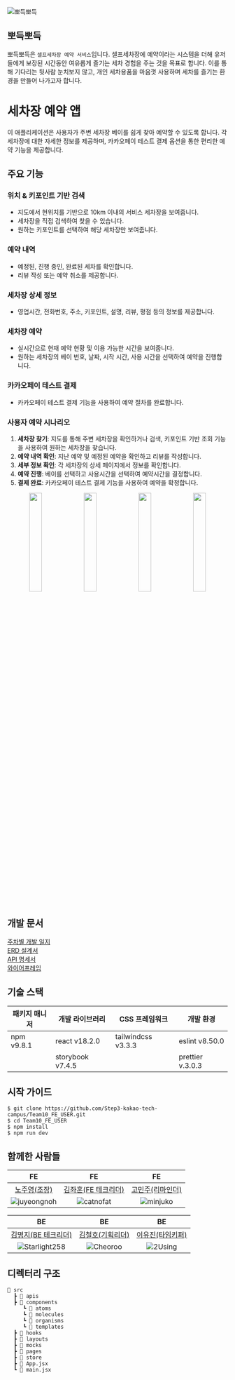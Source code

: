 ![뽀득뽀득](https://user-images.githubusercontent.com/104883910/273441051-28dc9814-84e5-4828-abcb-c5e67d3deee4.png)

## 뽀득뽀득

뽀득뽀득은 `셀프세차장 예약 서비스`입니다. 셀프세차장에 예약이라는 시스템을 더해 유저들에게 보장된 시간동안 여유롭게 즐기는 세차 경험을 주는 것을 목표로 합니다. 이를 통해 기다리는 뒷사람 눈치보지 않고, 개인 세차용품을 마음껏 사용하며 세차를 즐기는 환경을 만들어 나가고자 합니다.

# 세차장 예약 앱

이 애플리케이션은 사용자가 주변 세차장 베이를 쉽게 찾아 예약할 수 있도록 합니다. 각 세차장에 대한 자세한 정보를 제공하며, 카카오페이 테스트 결제 옵션을 통한 편리한 예약 기능을 제공합니다.

## 주요 기능

### 위치 & 키포인트 기반 검색
- 지도에서 현위치를 기반으로 10km 이내의 서비스 세차장을 보여줍니다.
- 세차장을 직접 검색하여 찾을 수 있습니다.
- 원하는 키포인트를 선택하여 해당 세차장만 보여줍니다. 

### 예약 내역
- 예정된, 진행 중인, 완료된 세차를 확인합니다.
- 리뷰 작성 또는 예약 취소를 제공합니다. 

### 세차장 상세 정보
- 영업시간, 전화번호, 주소, 키포인트, 설명, 리뷰, 평점 등의 정보를 제공합니다. 

### 세차장 예약
- 실시간으로 현재 예약 현황 및 이용 가능한 시간을 보여줍니다.
- 원하는 세차장의 베이 번호, 날짜, 시작 시간, 사용 시간을 선택하여 예약을 진행합니다.

### 카카오페이 테스트 결제
- 카카오페이 테스트 결제 기능을 사용하여 예약 절차를 완료합니다.

### 사용자 예약 시나리오 
1. **세차장 찾기**: 지도를 통해 주변 세차장을 확인하거나 검색, 키포인트 기반 조회 기능을 사용하여 원하는 세차장을 찾습니다. 
2. **예약 내역 확인**: 지난 예약 및 예정된 예약을 확인하고 리뷰를 작성합니다. 
3. **세부 정보 확인**: 각 세차장의 상세 페이지에서 정보를 확인합니다. 
4. **예약 진행**: 베이를 선택하고 사용시간을 선택하여 예약시간을 결정합니다. 
5. **결제 완료**: 카카오페이 테스트 결제 기능을 사용하여 예약을 확정합니다.

<p align="center">
  <img src="https://user-images.githubusercontent.com/104883910/273441056-05c43463-5bd5-4656-95fb-f6b135d64659.png" align="center" width="24%">
  <img src="https://user-images.githubusercontent.com/104883910/273441057-8feb9154-acc2-499d-9b1a-833f59a0cebc.png" align="center" width="24%">
  <img src="https://user-images.githubusercontent.com/104883910/273441058-d923cc94-5b53-4ab2-9f52-67ebb8a6454c.png" align="center" width="24%">
  <img src="https://user-images.githubusercontent.com/104883910/273443450-10a46190-e2b8-427d-803d-ba2001291a68.png" align="center" width="24%">
</p>

## 개발 문서

[주차별 개발 일지](https://www.notion.so/6cedabdbf1e343ab9bd64354ee45515f?pvs=4)<br>
[ERD 설계서](https://www.notion.so/ERD-984ec51ccd7e435f8331857a325d1516?pvs=4)<br>
[API 명세서](https://www.notion.so/API-67efa4eea535426b89649a8c311b80a0?pvs=4)<br>
[와이어프레임](https://www.figma.com/file/raidVFqnBM3KgJY4KFCoB1/%EB%BD%80%EB%93%9D%EB%BD%80%EB%93%9D-%EC%99%80%EC%9D%B4%EC%96%B4%ED%94%84%EB%A0%88%EC%9E%84?type=design&node-id=1832%3A6899&mode=design&t=X4E2jm08WA3gzqba-1)

## 기술 스택

| 패키지 매니저 | 개발 라이브러리  | CSS 프레임워크     | 개발 환경        |
| ------------- | ---------------- | ------------------ | ---------------- |
| npm v9.8.1    | react v18.2.0    | tailwindcss v3.3.3 | eslint v8.50.0   |
|               | storybook v7.4.5 |                    | prettier v.3.0.3 |

## 시작 가이드

```
$ git clone https://github.com/Step3-kakao-tech-campus/Team10_FE_USER.git
$ cd Team10_FE_USER
$ npm install
$ npm run dev
```

## 함께한 사람들

|                                                           FE                                                           |                                                         FE                                                          |                                                         FE                                                         |
| :--------------------------------------------------------------------------------------------------------------------: | :-----------------------------------------------------------------------------------------------------------------: | :----------------------------------------------------------------------------------------------------------------: |
|                                     [노주영(조장)](https://github.com/juyeongnoh)                                      |                                 [김좌훈(FE 테크리더)](https://github.com/catnofat)                                  |                                   [고민주(리마인더)](https://github.com/minjuko)                                   |
| ![juyeongnoh](https://user-images.githubusercontent.com/104883910/273441208-04b916c7-3d13-437e-b269-6837e6977453.jpeg) | ![catnofat](https://user-images.githubusercontent.com/104883910/273441205-78f72cd1-1c75-495c-9d9a-9fd68ee7f755.png) | ![minjuko](https://user-images.githubusercontent.com/104883910/273441202-5cd106a5-b15c-4b1e-a609-59c1ce2d05ae.png) |

|                                                           BE                                                            |                                                         BE                                                         |                                                        BE                                                         |
| :---------------------------------------------------------------------------------------------------------------------: | :----------------------------------------------------------------------------------------------------------------: | :---------------------------------------------------------------------------------------------------------------: |
|                                 [김명지(BE 테크리더)](https://github.com/Starlight258)                                  |                                   [김철호(기획리더)](https://github.com/Cheoroo)                                   |                                   [이유진(타임키퍼)](https://github.com/2Using)                                   |
| ![Starlight258](https://user-images.githubusercontent.com/104883910/273441204-57ff5077-61b7-46fb-9252-4d07d751c2f7.png) | ![Cheoroo](https://user-images.githubusercontent.com/104883910/273441206-53e3289b-4d54-416c-a4bb-8378b6bdeee5.png) | ![2Using](https://user-images.githubusercontent.com/104883910/273441211-80d28f43-ef45-40cc-893a-f3787823f725.png) |


## 디렉터리 구조 
```
📂 src
  ┣ 📂 apis
  ┣ 📂 components       
     ┗ 📂 atoms
     ┗ 📂 molecules
     ┗ 📂 organisms
     ┗ 📂 templates
  ┣ 📂 hooks            
  ┣ 📂 layouts           
  ┣ 📂 mocks            
  ┣ 📂 pages
  ┣ 📂 store
  ┣ 📄 App.jsx
  ┗ 📄 main.jsx

```
